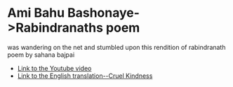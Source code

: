 # Ami Bahu Bashonaye->Rabindranaths poem 
was wandering on the net and stumbled upon this rendition of rabindranath poem by sahana bajpai
* [Link to the Youtube video](https://www.youtube.com/watch?v=sG_QrfxoQrY)
* [Link to the English translation--Cruel Kindness](https://allpoetry.com/Cruel-Kindness---------English-translation)
